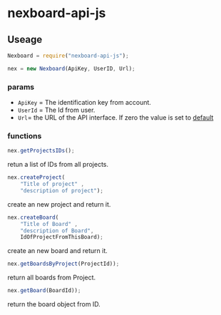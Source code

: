 # nexboard-api-js

## Useage

```javascript
Nexboard = require("nexboard-api-js");

nex = new Nexboard(ApiKey, UserID, Url);
```
### params 
- `ApiKey` = The identification key from account.
- `UserId` = The Id from user.
- `Url`= the URL of the API interface. If zero the value is set to [default](https://nexboard.nexenio.com/portal/api/v1/public/)

### functions
```javascript
nex.getProjectsIDs();
```
retun a list of IDs from all projects.


```javascript
nex.createProject(
    "Title of project" , 
    "description of project");
```
create an new project and return it. 

```javascript 
nex.createBoard(
    "Title of Board" , 
    "description of Board", 
    IdOfProjectFromThisBoard);
```
create an new board and return it. 
    
```javascript
nex.getBoardsByProject(ProjectId));
```
return all boards from Project.

```javascript
nex.getBoard(BoardId));
```
return the board object from ID.